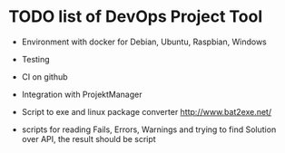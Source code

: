 # TODO list of DevOps Project Tool

* Environment with docker for Debian, Ubuntu, Raspbian, Windows
* Testing
* CI on github
* Integration with ProjektManager

* Script to exe and linux package converter
http://www.bat2exe.net/

* scripts for reading Fails, Errors, Warnings and trying to find Solution over API, the result should be script

